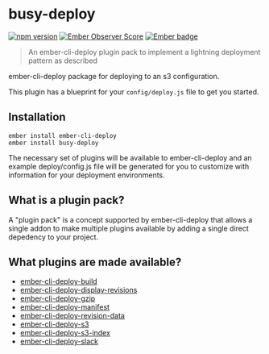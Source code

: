 # busy-deploy
[![npm version](https://badge.fury.io/js/busy-deploy.svg)](https://badge.fury.io/js/busy-deploy)
[![Ember Observer Score](https://emberobserver.com/badges/busy-deploy.svg)](https://emberobserver.com/addons/busy-deploy)
[![Ember badge][ember-badge]][embadge]


> An ember-cli-deploy plugin pack to implement a lightning deployment pattern as described

ember-cli-deploy package for deploying to an s3 configuration.

This plugin has a blueprint for your `config/deploy.js` file to get you started.

## Installation

```
ember install ember-cli-deploy
ember install busy-deploy
```

The necessary set of plugins will be available to ember-cli-deploy and an example deploy/config.js file will be generated for you to customize with information for your deployment environments.

## What is a plugin pack?

A "plugin pack" is a concept supported by ember-cli-deploy that allows a single addon to make multiple plugins available by adding a single direct depedency to your project.

## What plugins are made available?

* [ember-cli-deploy-build](https://github.com/ember-cli-deploy/ember-cli-deploy-build)
* [ember-cli-deploy-display-revisions](https://github.com/ember-cli-deploy/ember-cli-deploy-display-revisions)
* [ember-cli-deploy-gzip](https://github.com/ember-cli-deploy/ember-cli-deploy-gzip)
* [ember-cli-deploy-manifest](https://github.com/ember-cli-deploy/ember-cli-deploy-manifest)
* [ember-cli-deploy-revision-data](https://github.com/ember-cli-deploy/ember-cli-deploy-revision-data)
* [ember-cli-deploy-s3](https://github.com/ember-cli-deploy/ember-cli-deploy-s3)
* [ember-cli-deploy-s3-index](https://github.com/ember-cli-deploy/ember-cli-deploy-s3-index)
* [ember-cli-deploy-slack](https://github.com/ember-cli-deploy/ember-cli-deploy-slack)

[embadge]: http://embadge.io/
[ember-badge]: http://embadge.io/v1/badge.svg?start=2.6.0

